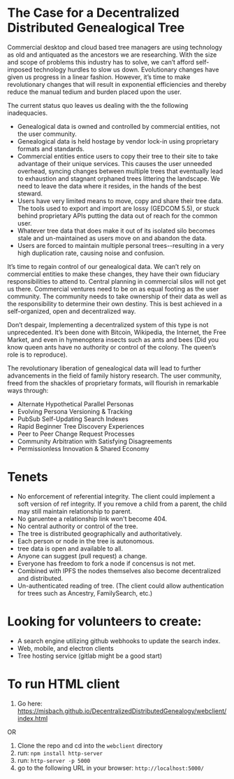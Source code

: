 # The Case for a Decentralized Distributed Genealogical Tree

Commercial desktop and cloud based tree managers are using technology as old and antiquated as the ancestors we are researching. With the size and scope of problems this industry has to solve, we can’t afford self-imposed technology hurdles to slow us down. Evolutionary changes have given us progress in a linear fashion. However, it’s time to make revolutionary changes that will result in exponential efficiencies and thereby reduce the manual tedium and burden placed upon the user.

The current status quo leaves us dealing with the the following inadequacies.
- Genealogical data is owned and controlled by commercial entities, not the user community.
- Genealogical data is held hostage by vendor lock-in using proprietary formats and standards.
- Commercial entities entice users to copy their tree to their site to take advantage of their unique services. This causes the user unneeded overhead, syncing changes between multiple trees that eventually lead to exhaustion and stagnant orphaned trees littering the landscape. We need to leave the data where it resides, in the hands of the best steward.
- Users have very limited means to move, copy and share their tree data. The tools used to export and import are lossy (GEDCOM 5.5), or stuck behind proprietary APIs putting the data out of reach for the common user.
- Whatever tree data that does make it out of its isolated silo becomes stale and un-maintained as users move on and abandon the data.
- Users are forced to maintain multiple personal trees--resulting in a very high duplication rate, causing noise and confusion.

It’s time to regain control of our genealogical data. We can’t rely on commercial entities to make these changes, they have their own fiduciary responsibilities to attend to. Central planning in commercial silos will not get us there. Commercial ventures need to be on as equal footing as the user community. The community needs to take ownership of their data as well as the responsibility to determine their own destiny. This is best achieved in a self-organized, open and decentralized way.

Don’t despair, Implementing a decentralized system of this type is not unprecedented. It’s been done with Bitcoin, Wikipedia, the Internet, the Free Market, and even in hymenoptera insects such as ants and bees (Did you know queen ants have no authority or control of the colony. The queen’s role is to reproduce).

The revolutionary liberation of genealogical data will lead to further advancements in the field of family history research. The user community, freed from the shackles of proprietary formats, will flourish in remarkable ways through:

- Alternate Hypothetical Parallel Personas
- Evolving Persona Versioning & Tracking 
- PubSub Self-Updating Search Indexes
- Rapid Beginner Tree Discovery Experiences
- Peer to Peer Change Request Processes 
- Community Arbitration with Satisfying Disagreements
- Permissionless Innovation & Shared Economy

# Tenets
- No enforcement of referential integrity. The client could implement a soft version of ref integrity. If you remove a child from a parent, the child may still maintain relationship to parent.
- No garuentee a relationship link won't become 404.
- No central authority or control of the tree.
- The tree is distributed geographically and authoritatively.
- Each person or node in the tree is autonomous.
- tree data is open and available to all.
- Anyone can suggest (pull request) a change.
- Everyone has freedom to fork a node if concensus is not met.
- Combined with IPFS the nodes themselves also become decentralized and distributed.
- Un-authenticated reading of tree. (The client could allow authentication for trees such as Ancestry, FamilySearch, etc.)

# Looking for volunteers to create:
* A search engine utilizing github webhooks to update the search index.
* Web, mobile, and electron clients
* Tree hosting service (gitlab might be a good start)

# To run HTML client
1. Go here: https://misbach.github.io/DecentralizedDistributedGenealogy/webclient/index.html

OR

1. Clone the repo and cd into the `webclient` directory
2. run: `npm install http-server`
2. run: `http-server -p 5000`
3. go to the following URL in your browser: `http://localhost:5000/`
